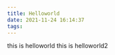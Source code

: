 ```yaml
---
title: Helloworld
date: 2021-11-24 16:14:37
tags:
---
```

  this is helloworld
  this is helloworld2
